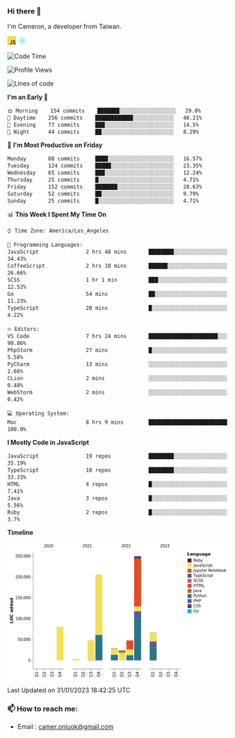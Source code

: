 ### Hi there 👋

I'm Cameron, a developer from Taiwan.


<code><img height="20" src="https://raw.githubusercontent.com/github/explore/80688e429a7d4ef2fca1e82350fe8e3517d3494d/topics/javascript/javascript.png"></code>
<code><img height="20" src="https://raw.githubusercontent.com/github/explore/80688e429a7d4ef2fca1e82350fe8e3517d3494d/topics/react/react.png"></code>



<!--START_SECTION:waka-->
![Code Time](http://img.shields.io/badge/Code%20Time-723%20hrs%2021%20mins-blue)

![Profile Views](http://img.shields.io/badge/Profile%20Views-1-blue)

![Lines of code](https://img.shields.io/badge/From%20Hello%20World%20I%27ve%20Written-756%20Thousand%20lines%20of%20code-blue)

**I'm an Early 🐤** 

```text
🌞 Morning    154 commits    ███████░░░░░░░░░░░░░░░░░░   29.0% 
🌆 Daytime    256 commits    ████████████░░░░░░░░░░░░░   48.21% 
🌃 Evening    77 commits     ███░░░░░░░░░░░░░░░░░░░░░░   14.5% 
🌙 Night      44 commits     ██░░░░░░░░░░░░░░░░░░░░░░░   8.29%

```
📅 **I'm Most Productive on Friday** 

```text
Monday       88 commits     ████░░░░░░░░░░░░░░░░░░░░░   16.57% 
Tuesday      124 commits    █████░░░░░░░░░░░░░░░░░░░░   23.35% 
Wednesday    65 commits     ███░░░░░░░░░░░░░░░░░░░░░░   12.24% 
Thursday     25 commits     █░░░░░░░░░░░░░░░░░░░░░░░░   4.71% 
Friday       152 commits    ███████░░░░░░░░░░░░░░░░░░   28.63% 
Saturday     52 commits     ██░░░░░░░░░░░░░░░░░░░░░░░   9.79% 
Sunday       25 commits     █░░░░░░░░░░░░░░░░░░░░░░░░   4.71%

```


📊 **This Week I Spent My Time On** 

```text
⌚︎ Time Zone: America/Los_Angeles

💬 Programming Languages: 
JavaScript               2 hrs 48 mins       ████████░░░░░░░░░░░░░░░░░   34.43% 
CoffeeScript             2 hrs 10 mins       ██████░░░░░░░░░░░░░░░░░░░   26.66% 
SCSS                     1 hr 1 min          ███░░░░░░░░░░░░░░░░░░░░░░   12.52% 
Go                       54 mins             ██░░░░░░░░░░░░░░░░░░░░░░░   11.23% 
TypeScript               20 mins             █░░░░░░░░░░░░░░░░░░░░░░░░   4.22%

🔥 Editors: 
VS Code                  7 hrs 24 mins       ██████████████████████░░░   90.86% 
PhpStorm                 27 mins             █░░░░░░░░░░░░░░░░░░░░░░░░   5.58% 
PyCharm                  13 mins             ░░░░░░░░░░░░░░░░░░░░░░░░░   2.66% 
CLion                    2 mins              ░░░░░░░░░░░░░░░░░░░░░░░░░   0.48% 
WebStorm                 2 mins              ░░░░░░░░░░░░░░░░░░░░░░░░░   0.42%

💻 Operating System: 
Mac                      8 hrs 9 mins        █████████████████████████   100.0%

```

**I Mostly Code in JavaScript** 

```text
JavaScript               19 repos            ████████░░░░░░░░░░░░░░░░░   35.19% 
TypeScript               18 repos            ████████░░░░░░░░░░░░░░░░░   33.33% 
HTML                     4 repos             █░░░░░░░░░░░░░░░░░░░░░░░░   7.41% 
Java                     3 repos             █░░░░░░░░░░░░░░░░░░░░░░░░   5.56% 
Ruby                     2 repos             █░░░░░░░░░░░░░░░░░░░░░░░░   3.7%

```


**Timeline**

![Chart not found](https://raw.githubusercontent.com/camer0nluo/camer0nluo/main/charts/bar_graph.png) 


 Last Updated on 31/01/2023 18:42:25 UTC
<!--END_SECTION:waka-->

### 📫 How to reach me:
- Email : camer.onluok@gmail.com
